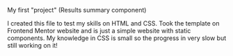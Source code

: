 My first "project" (Results summary component)

I created this file to test my skills on HTML and CSS.
Took the template on Frontend Mentor website and is just a simple website with static components.
My knowledge in CSS is small so the progress in very slow but still working on it!

